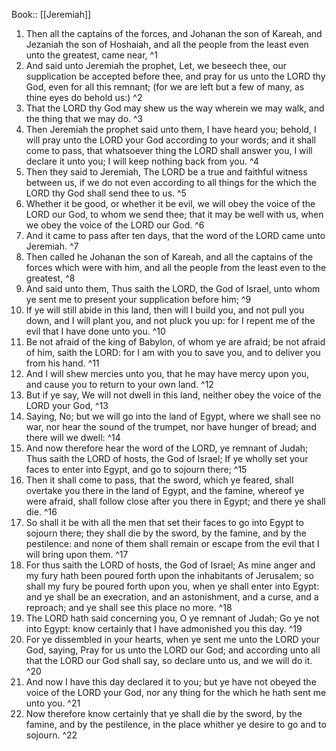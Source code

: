  Book:: [[Jeremiah]]
 1. Then all the captains of the forces, and Johanan the son of Kareah, and Jezaniah the son of Hoshaiah, and all the people from the least even unto the greatest, came near, ^1
 2. And said unto Jeremiah the prophet, Let, we beseech thee, our supplication be accepted before thee, and pray for us unto the LORD thy God, even for all this remnant; (for we are left but a few of many, as thine eyes do behold us:) ^2
 3. That the LORD thy God may shew us the way wherein we may walk, and the thing that we may do. ^3
 4. Then Jeremiah the prophet said unto them, I have heard you; behold, I will pray unto the LORD your God according to your words; and it shall come to pass, that whatsoever thing the LORD shall answer you, I will declare it unto you; I will keep nothing back from you. ^4
 5. Then they said to Jeremiah, The LORD be a true and faithful witness between us, if we do not even according to all things for the which the LORD thy God shall send thee to us. ^5
 6. Whether it be good, or whether it be evil, we will obey the voice of the LORD our God, to whom we send thee; that it may be well with us, when we obey the voice of the LORD our God. ^6
 7. And it came to pass after ten days, that the word of the LORD came unto Jeremiah. ^7
 8. Then called he Johanan the son of Kareah, and all the captains of the forces which were with him, and all the people from the least even to the greatest, ^8
 9. And said unto them, Thus saith the LORD, the God of Israel, unto whom ye sent me to present your supplication before him; ^9
 10. If ye will still abide in this land, then will I build you, and not pull you down, and I will plant you, and not pluck you up: for I repent me of the evil that I have done unto you. ^10
 11. Be not afraid of the king of Babylon, of whom ye are afraid; be not afraid of him, saith the LORD: for I am with you to save you, and to deliver you from his hand. ^11
 12. And I will shew mercies unto you, that he may have mercy upon you, and cause you to return to your own land. ^12
 13. But if ye say, We will not dwell in this land, neither obey the voice of the LORD your God, ^13
 14. Saying, No; but we will go into the land of Egypt, where we shall see no war, nor hear the sound of the trumpet, nor have hunger of bread; and there will we dwell: ^14
 15. And now therefore hear the word of the LORD, ye remnant of Judah; Thus saith the LORD of hosts, the God of Israel; If ye wholly set your faces to enter into Egypt, and go to sojourn there; ^15
 16. Then it shall come to pass, that the sword, which ye feared, shall overtake you there in the land of Egypt, and the famine, whereof ye were afraid, shall follow close after you there in Egypt; and there ye shall die. ^16
 17. So shall it be with all the men that set their faces to go into Egypt to sojourn there; they shall die by the sword, by the famine, and by the pestilence: and none of them shall remain or escape from the evil that I will bring upon them. ^17
 18. For thus saith the LORD of hosts, the God of Israel; As mine anger and my fury hath been poured forth upon the inhabitants of Jerusalem; so shall my fury be poured forth upon you, when ye shall enter into Egypt: and ye shall be an execration, and an astonishment, and a curse, and a reproach; and ye shall see this place no more. ^18
 19. The LORD hath said concerning you, O ye remnant of Judah; Go ye not into Egypt: know certainly that I have admonished you this day. ^19
 20. For ye dissembled in your hearts, when ye sent me unto the LORD your God, saying, Pray for us unto the LORD our God; and according unto all that the LORD our God shall say, so declare unto us, and we will do it. ^20
 21. And now I have this day declared it to you; but ye have not obeyed the voice of the LORD your God, nor any thing for the which he hath sent me unto you. ^21
 22. Now therefore know certainly that ye shall die by the sword, by the famine, and by the pestilence, in the place whither ye desire to go and to sojourn. ^22
